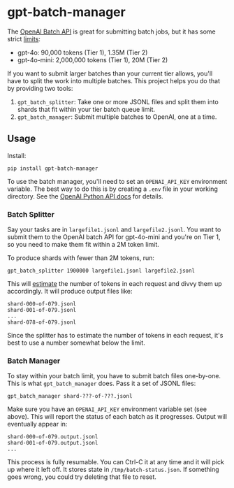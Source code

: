 # gpt-batch-manager

The [OpenAI Batch API] is great for submitting batch jobs, but it has some strict [limits]:

- gpt-4o: 90,000 tokens (Tier 1), 1.35M (Tier 2)
- gpt-4o-mini: 2,000,000 tokens (Tier 1), 20M (Tier 2)

If you want to submit larger batches than your current tier allows, you'll have to split
the work into multiple batches. This project helps you do that by providing two tools:

1. `gpt_batch_splitter`: Take one or more JSONL files and split them into shards that
   fit within your tier batch queue limit.
2. `gpt_batch_manager`: Submit multiple batches to OpenAI, one at a time.

## Usage

Install:

    pip install gpt-batch-manager

To use the batch manager, you'll need to set an `OPENAI_API_KEY` environment variable.
The best way to do this is by creating a `.env` file in your working directory. See the
[OpenAI Python API docs][dotenv] for details.

### Batch Splitter

Say your tasks are in `largefile1.jsonl` and `largefile2.jsonl`. You want to submit them
to the OpenAI batch API for gpt-4o-mini and you're on Tier 1, so you need to make them
fit within a 2M token limit.

To produce shards with fewer than 2M tokens, run:

    gpt_batch_splitter 1900000 largefile1.jsonl largefile2.jsonl

This will [estimate] the number of tokens in each request and divvy them up accordingly.
It will produce output files like:

    shard-000-of-079.jsonl
    shard-001-of-079.jsonl
    ...
    shard-078-of-079.jsonl

Since the splitter has to estimate the number of tokens in each request, it's best to
use a number somewhat below the limit.

### Batch Manager

To stay within your batch limit, you have to submit batch files one-by-one. This is what
`gpt_batch_manager` does. Pass it a set of JSONL files:

    gpt_batch_manager shard-???-of-???.jsonl

Make sure you have an `OPENAI_API_KEY` environment variable set (see above). This will
report the status of each batch as it progresses. Output will eventually appear in:

    shard-000-of-079.output.jsonl
    shard-001-of-079.output.jsonl
    ...

This process is fully resumable. You can Ctrl-C it at any time and it will pick up where
it left off. It stores state in `/tmp/batch-status.json`. If something goes wrong, you
could try deleting that file to reset.

[OpenAI Batch API]: https://platform.openai.com/docs/guides/batch
[limits]: https://platform.openai.com/docs/guides/rate-limits/usage-tiers?context=tier-one
[dotenv]: https://github.com/openai/openai-python?tab=readme-ov-file#usage
[estimate]: https://openai.com/api/pricing/
